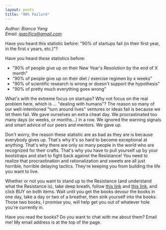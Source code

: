 ```yaml
---
layout: posts
title: "90% Failure"
---
```

*Author: Bianca Yang*<br>
*Email: <a href="mailto:ipacifics@gmail.com?subject=Hello from the XDRT Blog">ipacifics@gmail.com</a>*<br>

Have you heard this statistic before: "90% of startups fail (in their first
year, in the first x years, etc.)"?

Have you heard *these* statistics before:
* "90% of people give up on their New Year's Resolution by the end of X month"
* "90% of people give up on their diet / exercise regimen by x weeks"
* "90% of scientific research is wrong or doesn't support the hypothesis"
* "90% of pretty much everything goes wrong"

What's with the extreme focus on startups? Why not focus on the real problem
here, which is ... "dealing with humans"? The reason so many of our
well-intentioned "turn around lives" ventures or ideas fail is because we
let them fail. We gave ourselves an extra cheat day. We procrastinated too
many days (or weeks, or months...) in a row. We ignored the warning signals
and smart advice of our peers and mentors. We gave up.

Don't worry, the reason these statistic are as bad as they are is because
everybody gives up. That's why it's so hard to become exceptional at anything.
That's why there are only so many people in the world who are recognized
for their crafts. That's why you have to pull yourself up by your bootstraps
and start to fight back against the Resistance! You need to realize that
procrastination and rationalization and sweets are all just horrible,
horrible delaying tactics. They're keeping you from building the life you
want to live.

Whether or not you want to stand up to the Resistance (and understand what
the Resistance is), take deep breath,
follow [this link](https://www.amazon.com/War-Art-Through-Creative-Battles/dp/1936891026/ref=sr_1_2?ie=UTF8&qid=1530849238&sr=8-2&keywords=war+of+art&dpID=41hM%252BLf2pLL&preST=_SY291_BO1,204,203,200_QL40_&dpSrc=srch)
and [this link](https://www.amazon.com/Steal-Like-Artist-Things-Creative/dp/0761169253/ref=sr_1_1?s=books&ie=UTF8&qid=1530849249&sr=1-1&keywords=steal+like+an+artist),
and click BUY on both items. Wait until you get the books devour the books in
one day, take a day or two of a breather, then sink yourself into the books.
Those two books, I promise you, will help get you out of whatever hole you're
currently in.

Have you read the books? Do you want to chat with me about them? Email me!
My email address is at the top of the page.
